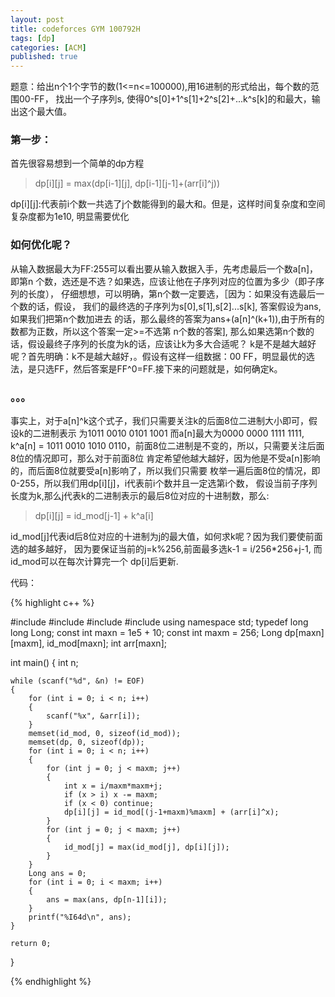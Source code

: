 ```yaml
---
layout: post
title: codeforces GYM 100792H
tags: [dp]
categories: [ACM]
published: true
---
```

题意：给出n个1个字节的数(1<=n<=100000),用16进制的形式给出，每个数的范围00-FF，
找出一个子序列s, 使得0^s[0]+1^s[1]+2^s[2]+...k^s[k]的和最大，输出这个最大值。

### 第一步：

首先很容易想到一个简单的dp方程

> dp[i][j] = max(dp[i-1][j], dp[i-1][j-1]+(arr[i]^j))

dp[i][j]:代表前i个数一共选了j个数能得到的最大和。但是，这样时间复杂度和空间复杂度都为1e10,
明显需要优化

### 如何优化呢？

从输入数据最大为FF:255可以看出要从输入数据入手，先考虑最后一个数a[n]，即第n
个数，选还是不选？如果选，应该让他在子序列对应的位置为多少（即子序列的长度），
仔细想想，可以明确，第n个数一定要选，［因为：如果没有选最后一个数的话，假设，
我们的最终选的子序列为s[0],s[1],s[2]...s[k], 答案假设为ans, 如果我们把第n个数加进去
的话，那么最终的答案为ans+(a[n]^(k+1)),由于所有的数都为正数，所以这个答案一定>=不选第
n个数的答案], 那么如果选第n个数的话，假设最终子序列的长度为k的话，应该让k为多大合适呢？
k是不是越大越好呢？首先明确：k不是越大越好，。假设有这样一组数据：00 FF，明显最优的选法，是只选FF，然后答案是FF^0=FF.接下来的问题就是，如何确定k。

### 。。。

事实上，对于a[n]^k这个式子，我们只需要关注k的后面8位二进制大小即可，假设k的二进制表示
为1011 0010 0101 1001 而a[n]最大为0000 0000 1111 1111, k^a[n] = 1011 0010
1010 0110，前面8位二进制是不变的，所以，只需要关注后面8位的情况即可，那么对于前面8位
肯定希望他越大越好，因为他是不受a[n]影响的，而后面8位就要受a[n]影响了，所以我们只需要
枚举一遍后面8位的情况，即0-255，所以我们用dp[i][j]，i代表前i个数并且一定选第i个数，
假设当前子序列长度为k,那么j代表k的二进制表示的最后8位对应的十进制数，那么:

> dp[i][j] = id_mod[j-1] + k^a[i]

id_mod[j]代表id后8位对应的十进制为j的最大值，如何求k呢？因为我们要使前面选的越多越好，
因为要保证当前的j=k%256,前面最多选k-1 = i/256*256+j-1, 而id_mod可以在每次计算完一个
dp[i]后更新.

代码：

{% highlight c++ %}

#include <cstdio>
#include <cstring>
#include <iostream>
#include <algorithm>
using namespace std;
typedef long long Long;
const int maxn = 1e5 + 10;
const int maxm = 256;
Long dp[maxn][maxm], id_mod[maxn];
int arr[maxn];

int main() 
{
	int n;

	while (scanf("%d", &n) != EOF)
	{
		for (int i = 0; i < n; i++)
		{
			scanf("%x", &arr[i]);
		}
		memset(id_mod, 0, sizeof(id_mod));
		memset(dp, 0, sizeof(dp));
		for (int i = 0; i < n; i++)
		{
			for (int j = 0; j < maxm; j++)
			{
				int x = i/maxm*maxm+j;
				if (x > i) x -= maxm;
				if (x < 0) continue;
				dp[i][j] = id_mod[(j-1+maxm)%maxm] + (arr[i]^x);
			}
			for (int j = 0; j < maxm; j++)
			{
				id_mod[j] = max(id_mod[j], dp[i][j]);
			}
		}
		Long ans = 0;
		for (int i = 0; i < maxm; i++)
		{
			ans = max(ans, dp[n-1][i]);
		}
		printf("%I64d\n", ans);
	}

    return 0;
}

{% endhighlight %}






























